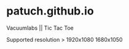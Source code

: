 patuch.github.io
================

Vacuumlabs || Tic Tac Toe

Supported resolution >
1920x1080
1680x1050
